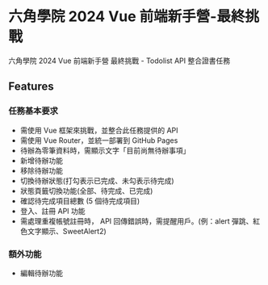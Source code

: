 # 六角學院 2024 Vue 前端新手營-最終挑戰
六角學院 2024 Vue 前端新手營
最終挑戰 - Todolist API 整合證書任務

## Features
### 任務基本要求
* 需使用 Vue 框架來挑戰，並整合此任務提供的 API
* 需使用 Vue Router，並統一部署到 GitHub Pages
* 待辦為零筆資料時，需顯示文字「目前尚無待辦事項」
* 新增待辦功能
* 移除待辦功能
* 切換待辦狀態(打勾表示已完成、未勾表示待完成)
* 狀態頁籤切換功能(全部、待完成、已完成)
* 確認待完成項目總數 (5 個待完成項目)
* 登入、註冊 API 功能
* 需處理重複帳號註冊時， API 回傳錯誤時，需提醒用戶。(例：alert 彈跳、紅色文字顯示、SweetAlert2)

### 額外功能
* 編輯待辦功能